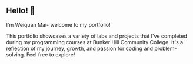 ## Hello! 👋

I'm Weiquan Mai- welcome to my portfolio!

This portfolio showcases a variety of labs and projects that I've completed during my programming courses at Bunker Hill Community College. It's a reflection of my journey, growth, and passion for coding and problem-solving. Feel free to explore!

<!--
**WeiquanMai/WeiquanMai** is a ✨ _special_ ✨ repository because its `README.md` (this file) appears on your GitHub profile.

Here are some ideas to get you started:

- 🔭 I’m currently working on ...
- 🌱 I’m currently learning ...
- 👯 I’m looking to collaborate on ...
- 🤔 I’m looking for help with ...
- 💬 Ask me about ...
- 📫 How to reach me: ...
- 😄 Pronouns: ...
- ⚡ Fun fact: ...
-->
